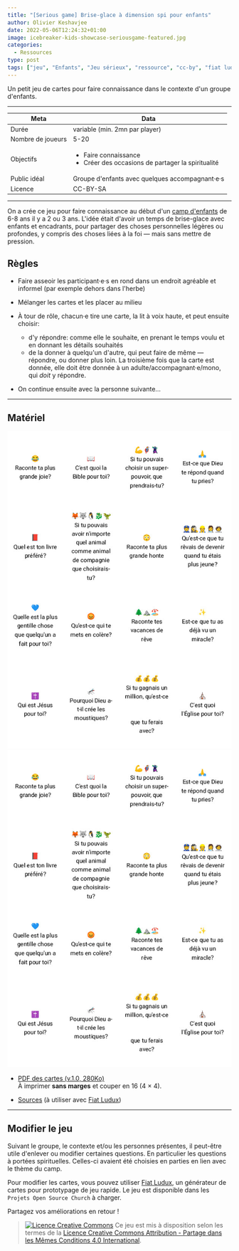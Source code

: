 ```yaml
---
title: "[Serious game] Brise-glace à dimension spi pour enfants"
author: Olivier Keshavjee
date: 2022-05-06T12:24:32+01:00
image: icebreaker-kids-showcase-seriousgame-featured.jpg
categories:
  - Ressources
type: post
tags: ["jeu", "Enfants", "Jeu sérieux", "ressource", "cc-by", "fiat ludux"]
---
```



Un petit jeu de cartes pour faire connaissance dans le contexte d'un groupe d'enfants.

<!--more-->

<hr>

| Meta              | Data                                                                   |
|-------------------|------------------------------------------------------------------------|
| Durée             | variable (min. 2mn par player)                                         |
| Nombre de joueurs | 5-20                                                                   |
| Objectifs         | <ul><li>Faire connaissance<li>Créer des occasions de partager la spiritualité</ul> |
| Public idéal      | Groupe d'enfants avec quelques accompagnant·e·s                        |
| Licence           | CC-BY-SA                                                               |

<hr>

On a crée ce jeu pour faire connaissance au début d'un [camp d'enfants](https://www.eerv.ch/region/lausanne-epalinges/activites/enfance-et-familles/camps-centre-aere-weekend) de 6-8 ans il y a 2 ou 3 ans. L'idée était d'avoir un temps de brise-glace avec enfants et encadrants, pour partager des choses personnelles légères ou profondes, y compris des choses liées à la foi — mais sans mettre de pression.

## Règles

- Faire asseoir les participant·e·s en rond dans un endroit agréable et informel (par exemple dehors dans l'herbe)
- Mélanger les cartes et les placer au milieu
- À tour de rôle, chacun·e tire une carte, la lit à voix haute, et peut ensuite choisir:

    * d'y répondre: comme elle le souhaite, en prenant le temps voulu et en donnant les détails souhaités
    * de la donner à quelqu'un d'autre, qui peut faire de même — répondre, ou donner plus loin. La troisième fois que la carte est donnée, elle doit être donnée à un adulte/accompagnant·e/mono, qui *doit* y répondre.
- On continue ensuite avec la personne suivante…

<hr>

## Matériel

<img src="ice-breaker-preview-pdf.jpg" class="d-none d-md-block float-right w-25" />

<div class="text-center">
<img src="ice-breaker-preview-pdf.jpg" class="d-md-none mb-5 w-50 "  />
</div>

- <a class="btn btn-primary" href="https://tools.open-source.church/wp-content/uploads/2022/05/IceBreaker-Kids-v1.0.pdf" target="_blank">PDF des cartes (v.1.0, 280Ko)</a>  
  À imprimer **sans marges** et couper en 16 (4 × 4).

- [Sources](https://gist.github.com/olivierkes/14a55d30f0a3abd9246e249e0c35bff2) (à utiliser avec [Fiat Ludux](https://fiatludux.open-source.church/))

<hr>

## Modifier le jeu

Suivant le groupe, le contexte et/ou les personnes présentes, il peut-être utile d'enlever ou modifier certaines questions. En particulier les questions à portées spirituelles. Celles-ci avaient été choisies en parties en lien avec le thème du camp.

Pour modifier les cartes, vous pouvez utiliser [Fiat Ludux](https://fiatludux.open-source.church/), un générateur de cartes pour prototypage de jeu rapide. Le jeu est disponible dans les `Projets Open Source Church` à charger.

Partagez vos améliorations en retour !

> <a rel="license" href="http://creativecommons.org/licenses/by-sa/4.0/"><img alt="Licence Creative Commons" style="border-width:0" src="https://i.creativecommons.org/l/by-sa/4.0/80x15.png" /></a> Ce jeu est mis à disposition selon les termes de la <a rel="license" href="http://creativecommons.org/licenses/by-sa/4.0/">Licence Creative Commons Attribution -  Partage dans les Mêmes Conditions 4.0 International</a>.